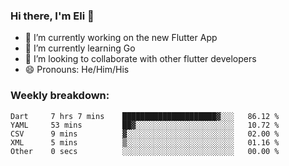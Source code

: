 ### Hi there, I'm Eli 👋
- 🔭 I’m currently working on the new Flutter App
- 🌱 I’m currently learning Go
- 🦄 I’m looking to collaborate with other flutter developers
- 😄 Pronouns: He/Him/His

### Weekly breakdown:
<!--START_SECTION:waka-->

```text
Dart     7 hrs 7 mins    █████████████████████▓░░░   86.12 %
YAML     53 mins         ██▓░░░░░░░░░░░░░░░░░░░░░░   10.72 %
CSV      9 mins          ▓░░░░░░░░░░░░░░░░░░░░░░░░   02.00 %
XML      5 mins          ▒░░░░░░░░░░░░░░░░░░░░░░░░   01.16 %
Other    0 secs          ░░░░░░░░░░░░░░░░░░░░░░░░░   00.00 %
```

<!--END_SECTION:waka-->
